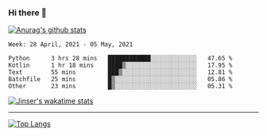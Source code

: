 ### Hi there 👋

[![Anurag's github stats](https://github-readme-stats.vercel.app/api?username=jinserrr&show_icons=true)](https://github.com/anuraghazra/github-readme-stats)


<!--START_SECTION:waka-->
```text
Week: 28 April, 2021 - 05 May, 2021

Python      3 hrs 28 mins   ████████████░░░░░░░░░░░░░   47.65 % 
Kotlin      1 hr 18 mins    ████▒░░░░░░░░░░░░░░░░░░░░   17.95 % 
Text        55 mins         ███▒░░░░░░░░░░░░░░░░░░░░░   12.81 % 
Batchfile   25 mins         █▒░░░░░░░░░░░░░░░░░░░░░░░   05.86 % 
Other       23 mins         █▒░░░░░░░░░░░░░░░░░░░░░░░   05.31 % 
```
<!--END_SECTION:waka-->

[![Jinser's wakatime stats](https://github-readme-stats.vercel.app/api/wakatime?username=jinser)](https://github.com/anuraghazra/github-readme-stats)

***

[![Top Langs](https://github-readme-stats.vercel.app/api/top-langs/?username=jinserrr)](https://github.com/anuraghazra/github-readme-stats)
